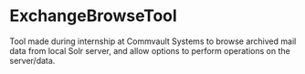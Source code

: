 # ExchangeBrowseTool
Tool made during internship at Commvault Systems to browse archived mail data from local Solr server, and allow options to perform operations on the server/data.
